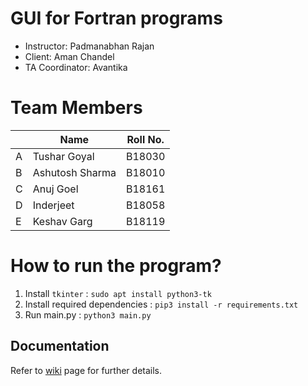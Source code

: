# GUI for Fortran programs

- Instructor: Padmanabhan Rajan 
- Client: Aman Chandel
- TA Coordinator:  Avantika


# Team Members

|   | Name | Roll No.  |
|--------|--------|--------|
|A| Tushar Goyal | B18030  |
|B| Ashutosh Sharma  | B18010 |
|C| Anuj Goel    | B18161  |
|D|  Inderjeet | B18058  |
|E| Keshav Garg  | B18119  |


# How to run the program?
1. Install `tkinter` : `sudo apt install python3-tk`
2. Install required dependencies : `pip3 install -r requirements.txt`
3. Run main.py : `python3 main.py`

## Documentation
Refer to [wiki](https://github.com/tushargoyal22/GUI-for-fortran-programs/wiki) page for further details.
